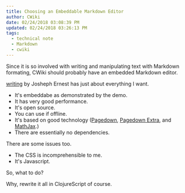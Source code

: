 ```yaml
---
title: Choosing an Embeddable Markdown Editor
author: CWiki
date: 02/24/2018 03:08:39 PM
updated: 02/24/2018 03:26:13 PM    
tags:
  - technical note
  - Markdown
  - cwiki
---
```


Since it is so involved with writing and manipulating text with Markdown formating, CWiki should probably have an embedded Markdown editor.

[writing](https://github.com/josephernest/writing) by Josheph Ernest has just about everything I want.

- It's embeddabe as demonstrated by the demo.
- It has very good performance.
- It's open source.
- You can use if offline.
- It's based on good technology ([Pagedown](https://code.google.com/archive/p/pagedown/), [Pagedown Extra](https://github.com/jmcmanus/pagedown-extra), and [MathJax](https://www.mathjax.org).)
- There are essentially no dependencies.

There are some issues too.

- The CSS is incomprehensible to me.
- It's Javascript.

So, what to do?

Why, rewrite it all in ClojureScript of course.
